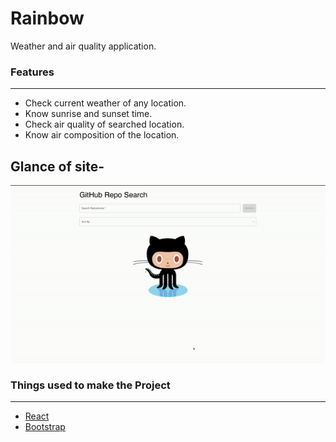 # Rainbow
Weather and air quality application.


 ### Features
-------------------------------------------------------------------------------------------------------------
- Check current weather of any location.
- Know sunrise and sunset time.
- Check air quality of searched location.
- Know air composition of the location.





## Glance of site- 
![Screenshot](./Gif/project.gif?raw=true "Screenshot")










### Things used to make the Project
-------------------------------------------------------------------------------------------------------------
- [React](https://reactjs.org/)
- [Bootstrap](https://getbootstrap.com/docs/5.0/getting-started/introduction/)
